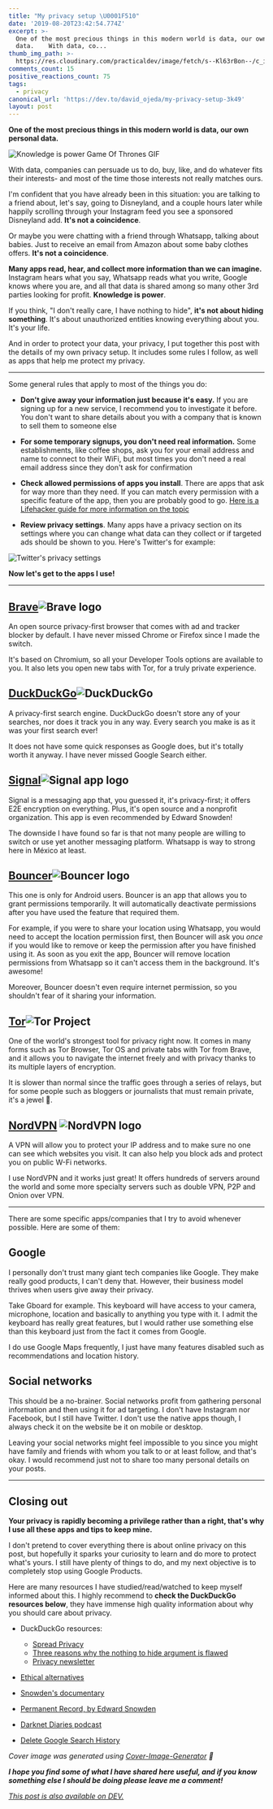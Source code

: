 ```yaml
---
title: "My privacy setup \U0001F510"
date: '2019-08-20T23:42:54.774Z'
excerpt: >-
  One of the most precious things in this modern world is data, our own personal
  data.    With data, co...
thumb_img_path: >-
  https://res.cloudinary.com/practicaldev/image/fetch/s--Kl63rBon--/c_imagga_scale,f_auto,fl_progressive,h_420,q_auto,w_1000/https://res.cloudinary.com/practicaldev/image/fetch/s--wSV-PmRl--/c_imagga_scale%2Cf_auto%2Cfl_progressive%2Ch_420%2Cq_auto%2Cw_1000/https://thepracticaldev.s3.amazonaws.com/i/y32lpgvd0qmb1h6oicb7.png
comments_count: 15
positive_reactions_count: 75
tags:
  - privacy
canonical_url: 'https://dev.to/david_ojeda/my-privacy-setup-3k49'
layout: post
---
```

**One of the most precious things in this modern world is data, our own personal data.**

![Knowledge is power Game Of Thrones GIF](https://media.giphy.com/media/10fAvEln0lB8Lm/giphy.gif)

With data, companies can persuade us to do, buy, like, and do whatever fits their interests- and most of the time those interests not really matches ours.

I'm confident that you have already been in this situation: you are talking to a friend about, let's say, going to Disneyland, and a couple hours later while happily scrolling through your Instagram feed you see a sponsored Disneyland add. **It's not a coincidence**. 

Or maybe you were chatting with a friend through Whatsapp, talking about babies. Just to receive an email from Amazon about some baby clothes offers. **It's not a coincidence**. 

**Many apps read, hear, and collect more information than we can imagine.** Instagram hears what you say, Whatsapp reads what you write, Google knows where you are, and all that data is shared among so many other 3rd parties looking for profit. **Knowledge is power**.

If you think, "I don't really care, I have nothing to hide", **it's not about hiding something**. It's about unauthorized entities knowing everything about you. It's your life.

And in order to protect your data, your privacy, I put together this post with the details of my own privacy setup. It includes some rules I follow, as well as apps that help me protect my privacy.


---

Some general rules that apply to most of the things you do:

- **Don't give away your information just because it's easy.** If you are signing up for a new service, I recommend you to investigate it before. You don't want to share details about you with a company that is known to sell them to someone else

- **For some temporary signups, you don't need real information.** Some establishments, like coffee shops, ask you for your email address and name to connect to their WiFi, but most times you don't need a real email address since they don't ask for confirmation

- **Check allowed permissions of apps you install**. There are apps that ask for way more than they need. If you can match every permission with a specific feature of the app, then you are probably good to go. [Here is a Lifehacker guide for more information on the topic](https://lifehacker.com/why-does-this-android-app-need-so-many-permissions-5991099)

- **Review privacy settings**. Many apps have a privacy section on its settings where you can change what data can they collect or if targeted ads should be shown to you. Here's Twitter's for example:

![Twitter's privacy settings](https://thepracticaldev.s3.amazonaws.com/i/t8nxxn9aa5ptefiy5zqq.png)


**Now let's get to the apps I use!**


---

## [Brave](https://brave.com/)![Brave logo](https://thepracticaldev.s3.amazonaws.com/i/3a36yfzdvmxcn3pi6bth.png)


An open source privacy-first browser that comes with ad and tracker blocker by default. I have never missed Chrome or Firefox since I made the switch. 

It's based on Chromium, so all your Developer Tools options are available to you. It also lets you open new tabs with Tor, for a truly private experience. 

## [DuckDuckGo](https://duckduckgo.com/about)![DuckDuckGo](https://thepracticaldev.s3.amazonaws.com/i/wkvk5325np71enfttr8n.png)

A privacy-first search engine. DuckDuckGo doesn't store any of your searches, nor does it track you in any way. Every search you make is as it was your first search ever!

It does not have some quick responses as Google does, but it's totally worth it anyway. I have never missed Google Search either. 

## [Signal](https://www.signal.org/)![Signal app logo](https://thepracticaldev.s3.amazonaws.com/i/uppqj8u5f3ht0n24jtb5.png)

Signal is a messaging app that, you guessed it, it's privacy-first; it offers E2E encryption on everything. Plus, it's open source and a nonprofit organization. This app is even recommended by Edward Snowden!

The downside I have found so far is that not many people are willing to switch or use yet another messaging platform. Whatsapp is way to strong here in México at least.

## [Bouncer](https://play.google.com/store/apps/details?id=com.samruston.permission&hl=en_US)![Bouncer logo](https://thepracticaldev.s3.amazonaws.com/i/le8kwoixrl4oxqlx491k.png)

This one is only for Android users. Bouncer is an app that allows you to grant permissions temporarily. It will automatically deactivate permissions after you have used the feature that required them. 

For example, if you were to share your location using Whatsapp, you would need to accept the location permission first, then Bouncer will ask you *once* if you would like to remove or keep the permission after you have finished using it. As soon as you exit the app, Bouncer will remove location permissions from Whatsapp so it can't access them in the background. It's awesome!

Moreover, Bouncer doesn't even require internet permission, so you shouldn't fear of it sharing your information.

## [Tor](https://www.torproject.org/)![Tor Project](https://thepracticaldev.s3.amazonaws.com/i/2e88r004x14pdkm0z6ab.png)

One of the world's strongest tool for privacy right now. It comes in many forms such as Tor Browser, Tor OS and private tabs with Tor from Brave, and it allows you to navigate the internet freely and with privacy thanks to its multiple layers of encryption.

It is slower than normal since the traffic goes through a series of relays, but for some people such as bloggers or journalists that must remain private, it's a jewel 💎.

## [NordVPN](https://nordvpn.com) ![NordVPN logo](https://thepracticaldev.s3.amazonaws.com/i/5iis11jwf5veeek5sevt.png)

A VPN will allow you to protect your IP address and to make sure no one can see which websites you visit. It can also help you block ads and protect you on public W-Fi networks. 

I use NordVPN and it works just great! It offers hundreds of servers around the world and some more specialty servers such as double VPN, P2P and Onion over VPN.


---

There are some specific apps/companies that I try to avoid whenever possible. Here are some of them:


## Google

I personally don't trust many giant tech companies like Google. They make really good products, I can't deny that. However, their business model thrives when users give away their privacy. 

Take Gboard for example. This keyboard will have access to your camera, microphone, location and basically to anything you type with it. I admit the keyboard has really great features, but I would rather use something else than this keyboard just from the fact it comes from Google. 

I do use Google Maps frequently, I just have many features disabled such as recommendations and location history. 

## Social networks

This should be a no-brainer. Social networks profit from gathering personal information and then using it for ad targeting. I don't have Instagram nor Facebook, but I still have Twitter. I don't use the native apps though, I always check it on the website be it on mobile or desktop.

Leaving your social networks might feel impossible to you since you might have family and friends with whom you talk to or at least follow, and that's okay. I would recommend just not to share too many personal details on your posts.

---

## Closing out

**Your privacy is rapidly becoming a privilege rather than a right, that's why I use all these apps and tips to keep mine.** 

I don't pretend to cover everything there is about online privacy on this post, but hopefully it sparks your curiosity to learn and do more to protect what's yours. I still have plenty of things to do, and my next objective is to completely stop using Google Products.

Here are many resources I have studied/read/watched to keep myself informed about this. I highly recommend to **check the DuckDuckGo resources below**, they have immense high quality information about why you should care about privacy.

- DuckDuckGo resources:
  - [Spread Privacy](https://spreadprivacy.com)
  - [Three reasons why the nothing to hide argument is flawed](https://spreadprivacy.com/three-reasons-why-the-nothing-to-hide-argument-is-flawed/)
  - [Privacy newsletter](https://spreadprivacy.com/tag/privacy-newsletter/)

- [Ethical alternatives](https://ethical.net/resources/)

- [Snowden's documentary](https://www.imdb.com/title/tt3774114/?ref_=fn_al_tt_1)

- [Permanent Record, by Edward Snowden](https://www.amazon.com/Permanent-Record-Edward-Snowden/dp/1250237238?SubscriptionId=AKIAILSHYYTFIVPWUY6Q&tag=duckduckgo-brave-20&linkCode=xm2&camp=2025&creative=165953&creativeASIN=1250237238)

- [Darknet Diaries podcast](https://darknetdiaries.com)

- [Delete Google Search History](https://spreadprivacy.com/delete-google-search-history/)

*Cover image was generated using [Cover-Image-Generator](https://github.com/PJijin/Cover-Image-Generator/) 💙*


**_I hope you find some of what I have shared here useful, and if you know something else I should be doing please leave me a comment!_**



*[This post is also available on DEV.](https://dev.to/david_ojeda/my-privacy-setup-3k49)*


<script>
const parent = document.getElementsByTagName('head')[0];
const script = document.createElement('script');
script.type = 'text/javascript';
script.src = 'https://cdnjs.cloudflare.com/ajax/libs/iframe-resizer/4.1.1/iframeResizer.min.js';
script.charset = 'utf-8';
script.onload = function() {
    window.iFrameResize({}, '.liquidTag');
};
parent.appendChild(script);
</script>    
